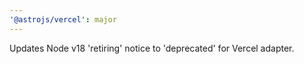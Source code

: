 ```yaml
---
'@astrojs/vercel': major
---
```


Updates Node v18 'retiring' notice to 'deprecated' for Vercel adapter.
